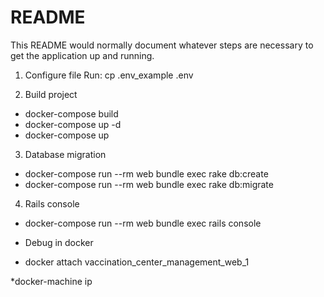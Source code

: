 # README

This README would normally document whatever steps are necessary to get the
application up and running.

1. Configure file
Run: cp .env_example .env

2. Build project
- docker-compose build
- docker-compose up -d
- docker-compose up

3. Database migration
- docker-compose run --rm web bundle exec rake db:create
- docker-compose run --rm web bundle exec rake db:migrate

4. Rails console
- docker-compose run --rm web bundle exec rails console

* Debug in docker 
- docker attach vaccination_center_management_web_1



*docker-machine ip